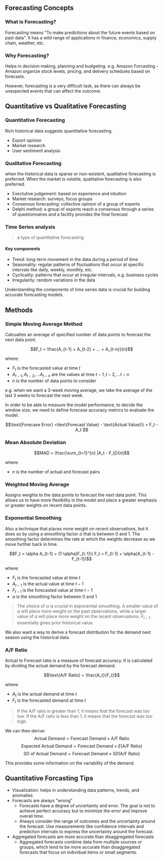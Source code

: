 ## Forecasting Concepts
### What is Forecasting?
Forecasting means "To make predictions about the future events based on past data". It has a wild range of applications in finance, economics, supply chain, weather, etc.

### Why Forecasting?
Helps in decision making, planning and budgeting. e.g. Amazon Forcasting - Amazon organize stock levels, pricing, and delivery schedules based on forecasts.

However, forecasting is a very difficult task, as there can always be unexpected events that can affect the outcome.

## Quantitative vs Qualitative Forecasting
### Quantitative Forecasting
Rich historical data suggests quantitative forecasting.
- Export opinion
- Market research
- User sentiment analysis


### Qualitative Forecasting
when the historical data is sparse or non-existent, qualitative forecasting is preferred. When the market is volatile, qualitative forecasting is also preferred.
- Exectutive judgement: based on experience and intuition
- Market research: surveys, focus groups
- Consensus forecasting: collective opinion of a group of experts
- Delphi method: a group of experts reach a consensus through a series of questionnaires and a facility provides the final forecast

### Time Series analysis
> a type of quantitative forecasting 

#### Key components
- Trend: long-term movement in the data during a period of time
- Seasonality: regular patterns of fluctuations that occur at specific intervals like daily, weekly, monthly, etc.
- Cyclicality: patterns that occur at irregular intervals, e.g. business cycles
- Irregularity: random variations in the data

Understanding the components of time series data is crucial for building accurate forecasting models.

## Methods
### Simple Moving Average Method
Calcualtes an average of specified number of data points to forecast the next data point.

$$F_t = \frac{A_{t-1} + A_{t-2} + ... + A_{t-n}}{n}$$

where:
- $F_t$ is the forecasted value at time $t$
- $A_{t-1}, A_{t-2}, ... A_{t-n}$ are the  values at time $t-1, t-2, ... t-n$
- $n$ is the number of data points to consider

e.g. when we want a 3-week moving average, we take the average of the last 3 weeks to forecast the next week.

In order to be able to measure the model performance, to decide the window size, we need to define forecase accuracy metrics to evaluate the model.

$$\text{Forecase Error} =\text{Forecast Value} - \text{Actual Value}\\ = F_t - A_t
$$


### Mean Absolute Deviation
$$MAD = \frac{\sum_{t=1}^{n} |A_t - F_t|}{n}$$

where:
- $n$ is the number of actual and forecast pairs

### Weighted Moving Average
Assigns weights to the data points to forecast the next data point. This allows us to have more flexibility in the model and place a greater emphasis or greater weights on recent data points.

### Exponential Smoothing
Also a technique that places more weight on recent observations, but it does so by using a smoothing factor $\alpha$ that is between 0 and 1. The smoothing factor determines the rate at which the weights decrease as we move further back in time.

$$F_t = \alpha A_{t-1} + (1-\alpha)F_{t-1}\\
F_t = F_{t-1} + \alpha(A_{t-1} - F_{t-1})$$

where:
- $F_t$ is the forecasted value at time $t$
- $A_{t-1}$ is the actual value at time $t-1$
- $F_{t-1}$ is the forecasted value at time $t-1$
- $\alpha$ is the smoothing factor between 0 and 1

> The choice of $\alpha$ is crucial in exponential smoothing. A smaller value of $\alpha$ will place more weight on the past observations, while a larger value of $\alpha$ will place more weight on the recent observations. $F_{t-1}$ essentially gives prior historical value. 


We also want a way to derive a forecast distribution for the demand next season using the historical data.
### A/F Ratio
Actual to Forecast ratio is a measure of forecast accuracy. It is calculated by dividing the actual demand by the forecast demand.

$$\text{A/F Ratio} = \frac{A_t}{F_t}$$

where:
- $A_t$ is the actual demand at time $t$
- $F_t$ is the forecasted demand at time $t$

> If the A/F ratio is greater than 1, it means that the forecast was too low. If the A/F ratio is less than 1, it means that the forecast was too high.

We can then derive: 
$$ \text{Actual Demand} = \text{Forecast Demand} \times \text{A/F Ratio}$$
$$ \text{Expected Actual Demand} = \text{Forecast Demand} \times E(\text{A/F Ratio})$$
$$ \text{SD of Actual Demand} = \text{Forecast Demand} \times SD(\text{A/F Ratio})$$

This provides some information on the variability of the demand.


## Quantitative Forcasting Tips
- Visualization: helps in understanding data patterns, trends, and anomalies
- Forecasts are always "wrong"
    - Forecasts have a degree of uncertainty and error. The goal is not to achieve perfect accuracy but to minimize the error and improve overall time. 
    - Always consider the range of outcomes and the uncertainty around the forecast. Use measurements like confidence intervals and prediction intervals to express the uncertainty around the forecast.
- Aggregated forecasts are more accurate than disaggregated forecasts
    - Aggregated forecasts combine data from multiple sources or groups, which tend to be more accurate than disaggregated forecasts that focus on individual items or small segments.